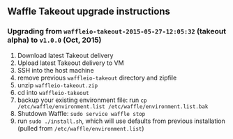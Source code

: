 ## Waffle Takeout upgrade instructions

### Upgrading from `waffleio-takeout-2015-05-27-12:05:32` (takeout alpha) to `v1.0.0` (Oct, 2015)

1. Download latest Takeout delivery
2. Upload latest Takeout delivery to VM
3. SSH into the host machine
4. remove previous `waffleio-takeout` directory and zipfile
5. unzip `waffleio-takeout.zip`
6. cd into `waffleio-takeout`
7. backup your existing environment file: run `cp /etc/waffle/environment.list /etc/waffle/environment.list.bak`
9. Shutdown Waffle: `sudo service waffle stop`
10. run `sudo ./install.sh`, which will use defaults from previous installation (pulled from `/etc/waffle/environment.list`)
